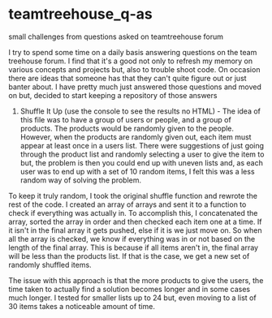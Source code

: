 # teamtreehouse_q-as
small challenges from questions asked on teamtreehouse forum

I try to spend some time on a daily basis answering questions on the team treehouse forum. I find that it's a good not only to refresh
my memory on various concepts and projects but, also to trouble shoot code. On occasion there are ideas that someone has that they
can't quite figure out or just banter about. I have pretty much just answered those questions and moved on but, decided to start keeping 
a repository of those answers

1) Shuffle It Up (use the console to see the results no HTML) - The idea of this file was to have a group of users or people, and a group of products. The products would be 
randomly given to the people. However, when the products are randomly given out, each item must appear at least once in a users
list. There were suggestions of just going through the product list and randomly selecting a user to give the item to but, the problem
is then you could end up with uneven lists and, as each user was to end up with a set of 10 random items, I felt this was a less random
way of solving the problem.

To keep it truly random, I took the original shuffle function and rewrote the rest of the code. I created an array of arrays and sent it 
to a function to check if everything was actually in. To accomplish this, I concatenated the array, sorted the array in order and then
checked each item one at a time. If it isn't in the final array it gets pushed, else if it is we just move on. So when all the array 
is checked, we know if everything was in or not based on the length of the final array. This is because if all items aren't in, the final
array will be less than the products list. If that is the case, we get a new set of randomly shuffled items.

The issue with this approach is that the more products to give the users, the time taken to actually find a solution becomes longer 
and in some cases much longer. I tested for smaller lists up to 24 but, even moving to a list of 30 items takes a noticeable amount of 
time. 
